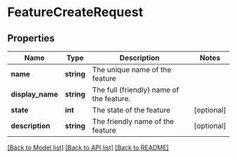 # FeatureCreateRequest

## Properties
Name | Type | Description | Notes
------------ | ------------- | ------------- | -------------
**name** | **string** | The unique name of the feature | 
**display_name** | **string** | The full (friendly) name of the feature. | 
**state** | **int** | The state of the feature | [optional] 
**description** | **string** | The friendly name of the feature | [optional] 

[[Back to Model list]](../README.md#documentation-for-models) [[Back to API list]](../README.md#documentation-for-api-endpoints) [[Back to README]](../README.md)


